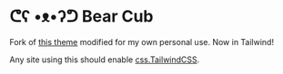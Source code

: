 # ᕦʕ •ᴥ•ʔᕤ Bear Cub

Fork of [this theme](https://github.com/clente/hugo-bearcub) modified for my own personal use. Now in Tailwind!

Any site using this should enable [css.TailwindCSS](https://gohugo.io/functions/css/tailwindcss/).